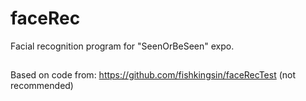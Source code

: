 # faceRec
Facial recognition program for "SeenOrBeSeen" expo.

##
Based on code from: https://github.com/fishkingsin/faceRecTest (not recommended)